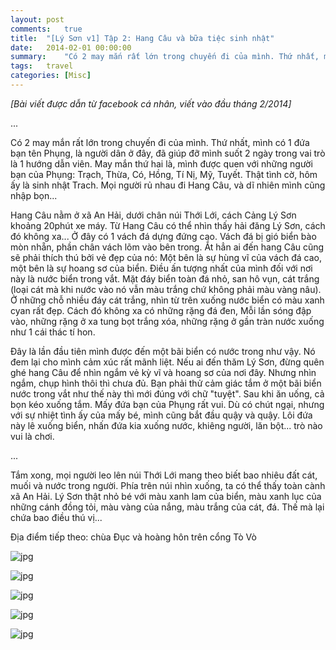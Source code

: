 ```yaml
---
layout: post
comments:	true
title:  "[Lý Sơn v1] Tập 2: Hang Câu và bữa tiệc sinh nhật"
date:   2014-02-01 00:00:00
summary:    "Có 2 may mắn rất lớn trong chuyến đi của mình. Thứ nhất, mình có 1 đứa bạn tên Phụng, là người dân ở đây, đã giúp đỡ mình suốt 2 ngày trong vai trò là 1 hướng dẫn viên. May mắn thứ hai là, mình được quen với những người bạn của Phụng: Trạch, Thừa, Có, Hồng, Tí Nị, Mỹ, Tuyết. Thật tình cờ, hôm ấy là sinh nhật Trach. Mọi người rủ nhau đi Hang Câu, và dĩ nhiên mình cũng nhập bọn…"
tags:   travel
categories:	[Misc]
---
```


*[Bài viết được dẫn từ facebook cá nhân, viết vào đầu tháng 2/2014]*

...

Có 2 may mắn rất lớn trong chuyến đi của mình. Thứ nhất, mình có 1 đứa bạn tên Phụng, là người dân ở đây, đã giúp đỡ mình suốt 2 ngày trong vai trò là 1 hướng dẫn viên. May mắn thứ hai là, mình được quen với những người bạn của Phụng: Trạch, Thừa, Có, Hồng, Tí Nị, Mỹ, Tuyết. Thật tình cờ, hôm ấy là sinh nhật Trach. Mọi người rủ nhau đi Hang Câu, và dĩ nhiên mình cũng nhập bọn...

Hang Câu nằm ở xã An Hải, dưới chân núi Thới Lới, cách Cảng Lý Sơn khoảng 20phút xe máy. Từ Hang Câu có thể nhìn thấy hải đăng Lý Sơn, cách đó không xa... Ở đây có 1 vách đá dựng đứng cao. Vách đá bị gió biển bào mòn nhẵn, phần chân vách lõm vào bên trong. Ắt hẳn ai đến hang Câu cũng sẽ phải thích thú bởi vẻ đẹp của nó: Một bên là sự hùng vĩ của vách đá cao, một bên là sự hoang sơ của biển.
Điều ấn tượng nhất của mình đối với nơi này là nước biển trong vắt. Mặt đáy biển toàn đá nhỏ, san hô vụn, cát trắng (loại cát mà khi nước vào nó vẫn màu trắng chứ không phải màu vàng nâu). Ở những chỗ nhiều đáy cát trắng, nhìn từ trên xuống nước biển có màu xanh cyan rất đẹp. Cách đó không xa có những rặng đá đen, Mỗi lần sóng đập vào, những rặng ở xa tung bọt trắng xóa, những rặng ở gần tràn nước xuống như 1 cái thác tí hon.

Đây là lần đầu tiên mình được đến một bãi biển có nước trong như vậy. Nó đem lại cho mình cảm xúc rất mãnh liệt. Nếu ai đến thăm Lý Sơn, đừng quên ghé hang Câu để nhìn ngắm vẻ kỳ vĩ và hoang sơ của nơi đây. Nhưng nhìn ngắm, chụp hình thôi thì chưa đủ. Bạn phải thử cảm giác tắm ở một bãi biển nước trong vắt như thế này thì mới đúng với chữ "tuyệt".
Sau khi ăn uống, cả bọn kéo xuống tắm. Mấy đứa bạn của Phụng rất vui. Dù có chút ngại, nhưng với sự nhiệt tình ấy của mấy bé, mình cũng bắt đầu quậy và quậy. Lôi đứa này lê xuống biển, nhấn đứa kia xuống nước, khiêng người, lăn bột... trò nào vui là chơi.

...

Tắm xong, mọi người leo lên núi Thới Lới mang theo biết bao nhiêu đất cát, muối và nước trong người. Phía trên núi nhìn xuống, ta có thể thấy toàn cành xã An Hải. Lý Sơn thật nhỏ bé với màu xanh lam của biển, màu xanh lục của những cánh đồng tỏi, màu vàng của nắng, màu trắng của cát, đá. Thế mà lại chứa bao điều thú vị...

Địa điểm tiếp theo: chùa Đục và hoàng hôn trên cổng Tò Vò

![jpg](https://thuyentrinh.files.wordpress.com/2015/10/1534786_620484638007329_300412925_o.jpg?w=1320)

![jpg](https://thuyentrinh.files.wordpress.com/2015/10/1547924_620485584673901_1436166515_o.jpg?w=1320)

![jpg](https://thuyentrinh.files.wordpress.com/2015/10/1800011_620485204673939_1996678891_o.jpg?w=1320)

![jpg](https://thuyentrinh.files.wordpress.com/2015/10/1836630_620485408007252_1551386417_o.jpg?w=1320)

![jpg](https://thuyentrinh.files.wordpress.com/2015/10/1899862_620484921340634_1595641878_o.jpg?w=1320)

